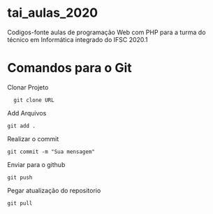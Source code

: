 # tai_aulas_2020
Codigos-fonte aulas de programação Web com PHP para a turma do técnico em Informática integrado do IFSC 2020.1

# Comandos para o Git

Clonar Projeto 
```
  git clone URL
```

Add Arquivos 
  ```
  git add .
```
Realizar o commit
  ```
  git commit -m "Sua mensagem"
```
Enviar para o github
  ```
  git push
```
Pegar atualização do repositorio
  ```
  git pull
```
